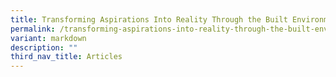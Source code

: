 ```yaml
---
title: Transforming Aspirations Into Reality Through the Built Environment Sector
permalink: /transforming-aspirations-into-reality-through-the-built-environment-sector/
variant: markdown
description: ""
third_nav_title: Articles
---
```

